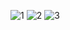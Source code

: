 ![1](https://user-images.githubusercontent.com/64083148/165021327-e513f949-e898-445a-b391-d110969b158f.png)
![2](https://user-images.githubusercontent.com/64083148/165021339-dba06a4e-60ad-4bc8-96ad-30a5519543ed.png)
![3](https://user-images.githubusercontent.com/64083148/165021356-b0ba42b5-16a6-457b-86cd-f06633a66c0d.png)



